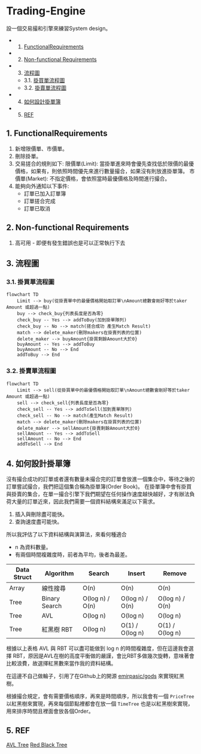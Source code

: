 # Trading-Engine
設一個交易撮和引擎來練習System design。


<!-- vscode-markdown-toc -->
* 1. [ FunctionalRequirements](#FunctionalRequirements)
* 2. [Non-functional Requirements](#Non-functionalRequirements)
* 3. [流程圖](#)
	* 3.1. [掛買單流程圖](#-1)
	* 3.2. [掛賣單流程圖](#-1)
* 4. [如何設計掛單簿](#-1)
* 5. [REF](#REF)

<!-- vscode-markdown-toc-config
	numbering=true
	autoSave=true
	/vscode-markdown-toc-config -->
<!-- /vscode-markdown-toc -->




##  1. <a name='FunctionalRequirements'></a> FunctionalRequirements

1. 新增限價單、市價單。
2. 刪除掛單。
3. 交易搓合的規則如下:
    限價單(Limit): 當掛單進來時會優先查找低於限價的最優價格，如果有，則依照時間優先來進行數量撮合，如果沒有則放進掛單簿。
    市價單(Market): 不指定價格，會依照當時最優價格及時間進行撮合。
4. 能夠向外通知以下事件:
    - 訂單已加入訂單簿
    - 訂單搓合完成
    - 訂單已取消

##  2. <a name='Non-functionalRequirements'></a>Non-functional Requirements

1. 高可用 - 即便有發生錯誤也是可以正常執行下去


##  3. <a name=''></a>流程圖
###  3.1. <a name='-1'></a>掛買單流程圖
```mermaid
flowchart TD
    Limit --> buy(從掛賣單中的最優價格開始取訂單\nAmount總數會剛好等於taker Amount 或超過一點)
    buy --> check_buy{列表長度是否為零}
    check_buy -- Yes --> addToBuy(加到掛單隊列)
    check_buy -- No --> match(搓合成功 產生Match Result)
    match --> delete_maker(刪除makers在掛賣列表的位置)
    delete_maker --> buyAmount{掛買剩餘Amount大於0}
    buyAmount -- Yes --> addToBuy
    buyAmount -- No --> End
    addToBuy --> End
```
###  3.2. <a name='-1'></a>掛賣單流程圖
```mermaid
flowchart TD
    Limit --> sell(從掛買單中的最優價格開始取訂單\nAmount總數會剛好等於taker Amount 或超過一點)
    sell --> check_sell{列表長度是否為零}
    check_sell -- Yes --> addToSell(加到賣單隊列)
    check_sell -- No --> match(產生Match Result)
    match --> delete_maker(刪除makers在掛買列表的位置)
    delete_maker --> sellAmount{掛賣剩餘Amount大於0}
    sellAmount -- Yes --> addToSell
    sellAmount -- No --> End
    addToSell --> End    
```

##  4. <a name='-1'></a>如何設計掛單簿

沒有撮合成功的訂單或者還有數量未撮合完的訂單會放進一個集合中，等待之後的訂單嘗試撮合，我們把這個集合稱為掛單簿(Order Book)。
在掛單簿中會有掛買與掛賣的集合，在單一撮合引擎下我們期望在任何操作速度越快越好，才有辦法負荷大量的訂單近來，因此我們需要一個資料結構來滿足以下需求。

1. 插入與刪除盡可能快。
2. 查詢速度盡可能快。

所以我評估了以下資料結構與演算法，來看何種適合
* n 為資料數量。
* 有兩個時間複雜度時，前者為平均，後者為最差。

| Data Struct | Algorithm | Search | Insert | Remove |
| - | - | - | - | - |
| Array | 線性搜尋 | O(n) | O(n) | O(n) |
| Tree | Binary Search | O(log n) / O(n) | O(log n) / O(n) | O(log n) / O(n) |
| Tree | AVL | O(log n) | O(log n) | O(log n) | 
| Tree | 紅黑樹 RBT | O(log n) | O(1) / O(log n) | O(1) / O(log n) | 

根據以上表格 AVL 與 RBT 可以盡可能做到 log n 的時間複雜度，但在這邊我會選擇 RBT，原因是AVL在樹的高度平衡做的嚴謹，會比RBT多做幾次旋轉，意味著會比較浪費，故選擇紅黑數來當作我的資料結構。

在這邊不自己做輪子，引用了在Github上的開源 [emirpasic/gods](https://github.com/emirpasic/gods?tab=readme-ov-file#redblacktree) 來實現紅黑樹。

根據撮合規定，會有需要價格順序，再來是時間順序，所以我會有一個 `PriceTree` 以紅黑樹來實現，再來每個節點裡都會在放一個 `TimeTree` 也是以紅黑樹來實現，用來排序時間且裡面會放各個Order。


##  5. <a name='REF'></a>REF

[AVL Tree](https://zh.wikipedia.org/zh-tw/AVL%E6%A0%91)
[Red Black Tree](https://zh.wikipedia.org/zh-tw/%E7%BA%A2%E9%BB%91%E6%A0%91)